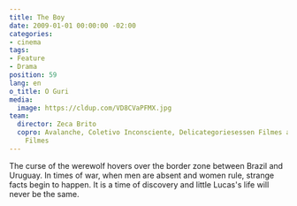 ```yaml
---
title: The Boy
date: 2009-01-01 00:00:00 -02:00
categories:
- cinema
tags:
- Feature
- Drama
position: 59
lang: en
o_title: O Guri
media:
  image: https://cldup.com/VD8CVaPFMX.jpg
team:
  director: Zeca Brito
  copro: Avalanche, Coletivo Inconsciente, Delicategoriesessen Filmes and Besouro
    Filmes
---
```


The curse of the werewolf hovers over the border zone between Brazil and Uruguay. In times of war, when men are absent and women rule, strange facts begin to happen. It is a time of discovery and little Lucas's life will never be the same.
